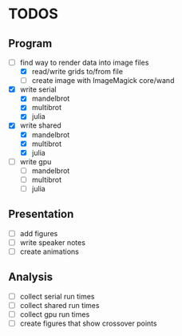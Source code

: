 # TODOS

## Program

* [ ] find way to render data into image files
    * [x] read/write grids to/from file
    * [ ] create image with ImageMagick core/wand
* [x] write serial
    * [x] mandelbrot
    * [x] multibrot
    * [x] julia
* [x] write shared
    * [x] mandelbrot
    * [x] multibrot
    * [x] julia
* [ ] write gpu
    * [ ] mandelbrot
    * [ ] multibrot
    * [ ] julia

## Presentation

* [ ] add figures
* [ ] write speaker notes
* [ ] create animations

## Analysis

* [ ] collect serial run times
* [ ] collect shared run times
* [ ] collect gpu run times
* [ ] create figures that show crossover points
